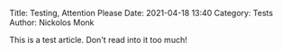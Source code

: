 Title: Testing, Attention Please
Date: 2021-04-18 13:40
Category: Tests
Author: Nickolos Monk

This is a test article. Don't read into it too much!
